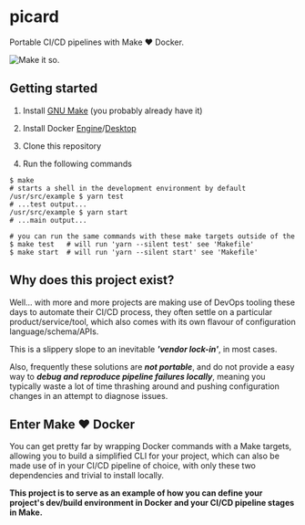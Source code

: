 # picard

Portable CI/CD pipelines with Make :heart: Docker.

![Make it so.](https://i.imgur.com/86dBGg3.gif)

## Getting started

1. Install [GNU Make](https://www.gnu.org/software/make/) (you probably already have it)

2. Install Docker [Engine](https://docs.docker.com/engine/install/)/[Desktop](https://www.docker.com/products/docker-desktop/)

3. Clone this repository

4. Run the following commands

```
$ make
# starts a shell in the development environment by default
/usr/src/example $ yarn test
# ...test output...
/usr/src/example $ yarn start
# ...main output...

# you can run the same commands with these make targets outside of the 
$ make test   # will run 'yarn --silent test' see 'Makefile'
$ make start  # will run 'yarn --silent start' see 'Makefile'
```

## Why does this project exist?

Well... with more and more projects are making use of DevOps tooling these days to automate their CI/CD process, they often settle on a particular product/service/tool, which also comes with its own flavour of configuration language/schema/APIs.

This is a slippery slope to an inevitable ***'vendor lock-in'***, in most cases.

Also, frequently these solutions are ***not portable***, and do not provide a easy way to ***debug and reproduce pipeline failures locally***, meaning you typically waste a lot of time thrashing around and pushing configuration changes in an attempt to diagnose issues.

## Enter Make :heart: Docker

You can get pretty far by wrapping Docker commands with a Make targets, allowing you to build a simplified CLI for your project, which can also be made use of in your CI/CD pipeline of choice, with only these two dependencies and trivial to install locally.

**This project is to serve as an example of how you can define your project's dev/build environment in Docker and your CI/CD pipeline stages in Make.**